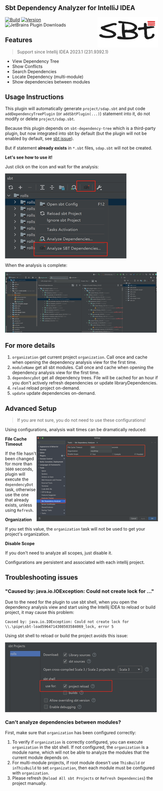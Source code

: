 Sbt Dependency Analyzer for IntelliJ IDEA
---------

<img src="./logo.png" width = "200" height = "100" alt="logo" align="right" />

[![Build](https://github.com/bitlap/intellij-sbt-dependency-analyzer/actions/workflows/ScalaCI.yml/badge.svg)](https://github.com/bitlap/intellij-sbt-dependency-analyzer/actions/workflows/ScalaCI.yml)
[![Version](https://img.shields.io/jetbrains/plugin/v/22427-sbt-dependency-analyzer?label=Version)](https://plugins.jetbrains.com/plugin/22427-sbt-dependency-analyzer)
![JetBrains Plugin Downloads](https://img.shields.io/jetbrains/plugin/d/22427?label=JetBrains%20Plugin%20Downloads)


## Features

> Support since Intellij IDEA 2023.1 (231.9392.1)

- View Dependency Tree
- Show Conflicts
- Search Dependencies
- Locate Dependency (multi-module)
- Show dependencies between modules

## Usage Instructions

This plugin will automatically generate `project/sdap.sbt` and put code `addDependencyTreePlugin` (or `addSbtPlugin(...)`) statement into it, do not modify or delete `project/sdap.sbt`. 

Because this plugin depends on `sbt-dependency-tree` which is a third-party plugin, but now integrated into sbt by default (but the plugin will not be enabled by default, see [sbt issue](https://github.com/sbt/sbt/pull/5880)).

But if statement **already exists** in `*.sbt` files, `sdap.sbt` will not be created.

**Let's see how to use it!**

Just click on the icon and wait for the analysis:

<img src="./docs/gotoAnalyze1.jpg" width = "400" height = "280" alt="settings" align="center" />

When the analysis is complete:

<img src="./docs/dependencyTreeConflicts.jpg" width = "500" height = "200" alt="settings" align="center" />

## For more details

1. `organization` get current project `organization`. Call once and cache when opening the dependency analysis view for the first time.
2. `moduleName` get all sbt modules. Call once and cache when opening the dependency analysis view for the first time.
3. `dependencyDot` get all dependency trees. File will be cached for an hour if you don't actively refresh dependencies or update libraryDependencies.
4. `reload` reload project on-demand.
5. `update` update dependencies on-demand.

## Advanced Setup

> If you are not sure, you do not need to use these configurations!

Using configurations, analysis wait times can be dramatically reduced:

<img src="./docs/settings.png" width = "400" height = "280" alt="settings" align="right" />

**File Cache Timeout**

If the file hasn't been changed for more than `3600` seconds, plugin will execute the `dependencyDot` task, otherwise use the one that already exists, unless using `Refresh`.

**Organization** 

If you set this value, the `organization` task will not be used to get your project's organization. 

**Disable Scope**

If you don't need to analyze all scopes, just disable it.

Configurations are persistent and associated with each intellij project.

## Troubleshooting issues

### "Caused by: java.io.IOException: Could not create lock for ..."

Due to the need for the plugin to use sbt shell, when you open the dependency analysis view and start using the Intellij IDEA to reload or build project, it may cause this problem:
```
Caused by: java.io.IOException: Could not create lock for \\.\pipe\sbt-load5964714308503584069_lock, error 5
```
Using sbt shell to reload or build the project avoids this issue:

<img src="./docs/sbtShellUseForReload.jpg" width = "500" height = "230" alt="settings" align="center" />

### Can't analyze dependencies between modules?

First, make sure that `organization` has been configured correctly: 
1. To verify if `organization` is correctly configured, you can execute `organization` in the sbt shell. If not configured, the `organization` is a module name, which will not be able to analyze the modules that the current module depends on.
2. For multi-module projects, if root module doesn't use `ThisBuild` or `inThisBuild` to set `organization`, then each module must be configured with `organization`.
3. Please refresh (`Reload All sbt Projects` or `Refresh Dependencies`) the project manually.